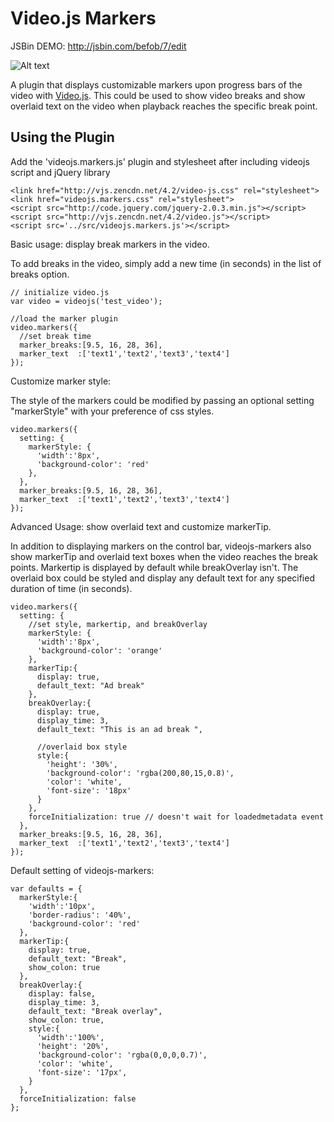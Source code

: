 Video.js Markers
===================
JSBin DEMO: http://jsbin.com/befob/7/edit


![Alt text](https://raw.github.com/spchuang/videojs-markers/master/screenshot.png "Screen shot of videojs.markers")

A plugin that displays customizable markers upon progress bars of the video with [Video.js](https://github.com/videojs/video.js/). This could be used to show video breaks and show overlaid text on the video when playback reaches the specific break point.

Using the Plugin
----------------
Add the 'videojs.markers.js' plugin and stylesheet after including videojs script and jQuery library

    <link href="http://vjs.zencdn.net/4.2/video-js.css" rel="stylesheet">
    <link href="videojs.markers.css" rel="stylesheet">
    <script src="http://code.jquery.com/jquery-2.0.3.min.js"></script>
    <script src="http://vjs.zencdn.net/4.2/video.js"></script>
    <script src='../src/videojs.markers.js'></script>

Basic usage: display break markers in the video.

To add breaks in the video, simply add a new time (in seconds) in the list of breaks option. 
   
    // initialize video.js
    var video = videojs('test_video');

    //load the marker plugin
    video.markers({
      //set break time
      marker_breaks:[9.5, 16, 28, 36],
      marker_text  :['text1','text2','text3','text4']
    });

Customize marker style: 

The style of the markers could be modified by passing an optional setting "markerStyle" with your preference of css styles. 

    video.markers({
      setting: {
        markerStyle: {
          'width':'8px',
          'background-color': 'red'
        },
      },
      marker_breaks:[9.5, 16, 28, 36],
      marker_text  :['text1','text2','text3','text4']
    });

Advanced Usage: show overlaid text and customize markerTip.

In addition to displaying markers on the control bar, videojs-markers also show markerTip and overlaid text boxes when the video reaches the break points. Markertip is displayed by default while breakOverlay isn't. The overlaid box could be styled and display any default text for any specified duration of time (in seconds).


    video.markers({
      setting: {
        //set style, markertip, and breakOverlay
        markerStyle: {
          'width':'8px',
          'background-color': 'orange'
        },
        markerTip:{
          display: true,
          default_text: "Ad break"
        },
        breakOverlay:{
          display: true,
          display_time: 3,
          default_text: "This is an ad break ",

          //overlaid box style
          style:{
            'height': '30%',
            'background-color': 'rgba(200,80,15,0.8)',
            'color': 'white',
            'font-size': '18px'
          }
        },
        forceInitialization: true // doesn't wait for loadedmetadata event
      },
      marker_breaks:[9.5, 16, 28, 36],
      marker_text  :['text1','text2','text3','text4']
    });

Default setting of videojs-markers:

    var defaults = {
      markerStyle:{
        'width':'10px',
        'border-radius': '40%',
        'background-color': 'red'
      },
      markerTip:{
        display: true,
        default_text: "Break",
        show_colon: true
      },
      breakOverlay:{
        display: false,
        display_time: 3,
        default_text: "Break overlay",
        show_colon: true,
        style:{
          'width':'100%',
          'height': '20%',
          'background-color': 'rgba(0,0,0,0.7)',
          'color': 'white',
          'font-size': '17px',
        }
      },
      forceInitialization: false
    };
